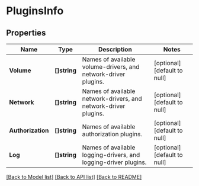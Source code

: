 # PluginsInfo

## Properties
Name | Type | Description | Notes
------------ | ------------- | ------------- | -------------
**Volume** | **[]string** | Names of available volume-drivers, and network-driver plugins. | [optional] [default to null]
**Network** | **[]string** | Names of available network-drivers, and network-driver plugins. | [optional] [default to null]
**Authorization** | **[]string** | Names of available authorization plugins. | [optional] [default to null]
**Log** | **[]string** | Names of available logging-drivers, and logging-driver plugins. | [optional] [default to null]

[[Back to Model list]](../README.md#documentation-for-models) [[Back to API list]](../README.md#documentation-for-api-endpoints) [[Back to README]](../README.md)


